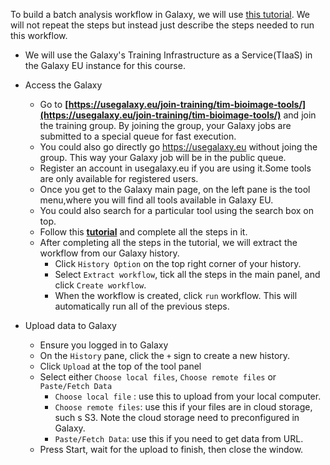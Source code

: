 To build a batch analysis workflow in Galaxy, we will use [this tutorial](https://training.galaxyproject.org/training-material/topics/imaging/tutorials/imaging-introduction/tutorial.html). We will not repeat the steps but instead just describe the steps needed to run this workflow.

- We will use the Galaxy's Training Infrastructure as a Service(TIaaS) in the Galaxy EU instance for this course. 

- Access the Galaxy
    - Go to **[https://usegalaxy.eu/join-training/tim-bioimage-tools/](https://usegalaxy.eu/join-training/tim-bioimage-tools/)** and join the training group. By joining the group, your Galaxy jobs are submitted to a special queue for fast execution.
    - You could also go directly go https://usegalaxy.eu without joing the group. This way your Galaxy job will be in the public queue.
    - Register an account in usegalaxy.eu if you are using it.Some tools are only available for registered users. 
    - Once you get to the Galaxy main page, on the left pane is the tool menu,where you will find all tools available in Galaxy EU.
    - You could also search for a particular tool using the search box on top.
    - Follow this **[tutorial](https://training.galaxyproject.org/training-material/topics/imaging/tutorials/imaging-introduction/tutorial.html/)** and complete all the steps in it.
    - After completing all the steps in the tutorial, we will extract the workflow from our Galaxy history. 
        - Click `History Option` on the top right corner of your history.
        - Select `Extract workflow`, tick all the steps in the main panel, and click `Create workflow`.
        - When the workflow is created, click `run` workflow. This will automatically run all of the previous steps.

- Upload data to Galaxy
    - Ensure you logged in to Galaxy
    - On the `History` pane, click the `+` sign to create a new history.
    - Click `Upload` at the top of the tool panel
    - Select either `Choose local files`, `Choose remote files` or `Paste/Fetch Data`
        - `Choose local file` : use this to upload from your local computer.
        - `Choose remote files`: use this if your files are in cloud storage, such s S3. Note the cloud storage need to preconfigured in Galaxy.
        - `Paste/Fetch Data`: use this if you need to get data from URL.
    - Press Start, wait for the upload to finish, then close the window.